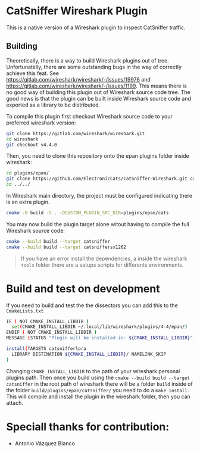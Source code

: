# CatSniffer Wireshark Plugin

This is a native version of a Wireshark plugin to inspect CatSniffer traffic.

## Building

Theoretically, there is a way to build Wireshark plugins out of tree.
Unfortunatelly, there are some outstanding bugs in the way of correctly achieve this feat.
See https://gitlab.com/wireshark/wireshark/-/issues/19976 and https://gitlab.com/wireshark/wireshark/-/issues/1199.
This means there is no good way of building this plugin out of Wireshark source code tree.
The good news is that the plugin can be built inside Wireshark source code and exported as a library to be distributed.

To compile this plugin first checkout Wireshark source code to your preferred wireshark version:
```bash
git clone https://gitlab.com/wireshark/wireshark.git
cd wireshark
git checkout v4.4.0
```

Then, you need to clone this repository onto the epan plugins folder inside wireshark:
```bash
cd plugins/epan/
git clone https://github.com/ElectronicCats/CatSniffer-Wireshark.git cats
cd ../../
```

In Wireshark main directory, the project must be configured indicating there is an extra plugin.
```bash
cmake -B build -S . -DCUSTOM_PLUGIN_SRC_DIR=plugins/epan/cats
```

You may now build the plugin target alone witout having to compile the full Wireshark source code:
```bash
cmake --build build --target catsniffer
cmake --build build --target catsniffersx1262
```

> If you have an error install the dependencies, a inside the wireshark `tools` folder there are a setups scripts for differents environments.

# Build and test on development
If you need to build and test the the dissectors you can add this to the `CmakeLists.txt`
``` bash
IF ( NOT CMAKE_INSTALL_LIBDIR )
  set(CMAKE_INSTALL_LIBDIR ~/.local/lib/wireshark/plugins/4-4/epan/)
ENDIF ( NOT CMAKE_INSTALL_LIBDIR )
MESSAGE (STATUS "Plugin will be installed in: ${CMAKE_INSTALL_LIBDIR}")

install(TARGETS catsnifferlora
  LIBRARY DESTINATION ${CMAKE_INSTALL_LIBDIR}/ NAMELINK_SKIP
)
```
Changing `CMAKE_INSTALL_LIBDIR` to the path of your wireshark personal plugins path.
Then once you build using the `cmake --build build --target catsniffer` in the root path of wireshark there will be a folder `build` inside of the folder `build/plugins/epan/catsniffer/` you need to do a `make install`. This will compile and install the plugin in the wireshark folder, then you can attach.


# Speciall thanks for contribution:
  - Antonio Vázquez Blanco 
